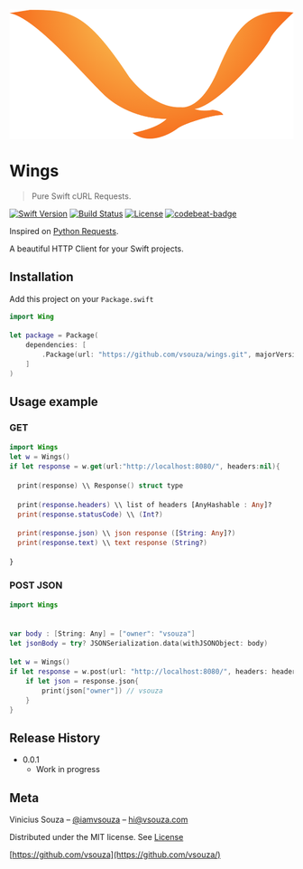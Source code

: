 <img src="header.png" width="800" align="center" />

# Wings
> Pure Swift cURL Requests.

[![Swift Version][swift-image]][swift-url]
[![Build Status][travis-image]][travis-url]
[![License][license-image]][license-url]
[![codebeat-badge][codebeat-image]][codebeat-url]

Inspired on [Python Requests](https://github.com/kennethreitz/requests).

A beautiful HTTP Client for your Swift projects.


## Installation

Add this project on your `Package.swift`

```swift
import Wing

let package = Package(
    dependencies: [
        .Package(url: "https://github.com/vsouza/wings.git", majorVersion: 0, minor: 0)
    ]
)
```

## Usage example


### GET
```swift
import Wings
let w = Wings()
if let response = w.get(url:"http://localhost:8080/", headers:nil){

  print(response) \\ Response() struct type

  print(response.headers) \\ list of headers [AnyHashable : Any]?
  print(response.statusCode) \\ (Int?)

  print(response.json) \\ json response ([String: Any]?)
  print(response.text) \\ text response (String?)

}
```

### POST JSON

```swift
import Wings


var body : [String: Any] = ["owner": "vsouza"]
let jsonBody = try? JSONSerialization.data(withJSONObject: body)

let w = Wings()
if let response = w.post(url: "http://localhost:8080/", headers: headers, body:bojsonBodydy) {
    if let json = response.json{
        print(json["owner"]) // vsouza
    }
}

```


## Release History

* 0.0.1
    * Work in progress

## Meta

Vinicius Souza – [@iamvsouza](https://twitter.com/iamvsouza) – hi@vsouza.com

Distributed under the MIT license. See [License](http://vsouza.mit-license.org/)

[https://github.com/vsouza](https://github.com/vsouza/)

[swift-image]:https://img.shields.io/badge/swift-3.0-orange.svg
[swift-url]: https://swift.org/
[license-image]: https://img.shields.io/badge/License-MIT-blue.svg
[license-url]: LICENSE
[travis-image]: https://img.shields.io/travis/vsouza/wings/master.svg
[travis-url]: https://travis-ci.org/vsouza/wings
[codebeat-image]: https://codebeat.co/badges/c19b47ea-2f9d-45df-8458-b2d952fe9dad
[codebeat-url]: https://codebeat.co/projects/github-com-vsouza-wings
